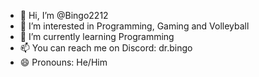 - 👋 Hi, I’m @Bingo2212
- 👀 I’m interested in Programming, Gaming and Volleyball
- 🌱 I’m currently learning Programming
- 📫 You can reach me on Discord: dr.bingo
- 😄 Pronouns: He/Him

<!---
Bingo2212/Bingo2212 is a ✨ special ✨ repository because its `README.md` (this file) appears on your GitHub profile.
You can click the Preview link to take a look at your changes.
--->
